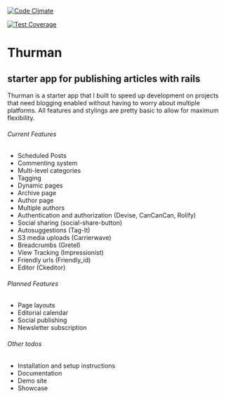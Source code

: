 [![Code Climate](https://codeclimate.com/github/dmmltech/thurman/badges/gpa.svg)](https://codeclimate.com/github/dmmltech/thurman)


[![Test Coverage](https://codeclimate.com/github/dmmltech/thurman/badges/coverage.svg)](https://codeclimate.com/github/dmmltech/thurman/coverage)


# Thurman
## starter app for publishing articles with rails

Thurman is a starter app that I built to speed up development on projects that need blogging enabled without having to worry about multiple platforms.  All features and stylings are pretty basic to allow for maximum flexibility. 

###### Current Features
-  Scheduled Posts
- Commenting system
- Multi-level categories
- Tagging
- Dynamic pages
- Archive page
- Author page
- Multiple authors
- Authentication and authorization (Devise, CanCanCan, Rolify)
- Social sharing (social-share-button)
- Autosuggestions (Tag-It)
- S3 media uploads (Carrierwave)
- Breadcrumbs (Gretel)
- View Tracking (Impressionist)
- Friendly urls (Friendly_id)
- Editor (Ckeditor)

###### Planned Features
- Page layouts
- Editorial calendar
- Social publishing
- Newsletter subscription

###### Other todos
- Installation and setup instructions
- Documentation
- Demo site
- Showcase

